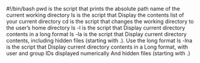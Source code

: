 #!/bin/bash
pwd is the script that prints the absolute path name of the current working directory
ls is the script that Display the contents list of your current directory
cd is the script that changes the working directory to the user’s home directory
ls -l is the script that Display current directory contents in a long format
ls -la is the script that Display current directory contents, including hidden files (starting with .). Use the long format
ls -lna is the script that Display current directory contents in a Long format, with user and group IDs displayed numerically And hidden files (starting with .)
